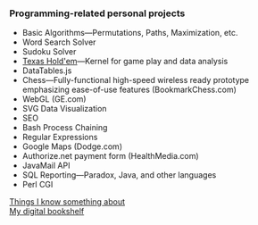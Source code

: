 ### Programming-related personal projects
* Basic Algorithms—Permutations, Paths, Maximization, etc.
* Word Search Solver
* Sudoku Solver
* <a href="https://github.com/wrightben/texas-holdem" target="_blank">Texas Hold'em</a>—Kernel for game play and data analysis
* DataTables.js
* Chess—Fully-functional high-speed wireless ready prototype emphasizing ease-of-use features (BookmarkChess.com)
* WebGL (GE.com)
* SVG Data Visualization
* SEO
* Bash Process Chaining
* Regular Expressions
* Google Maps (Dodge.com)
* Authorize.net payment form (HealthMedia.com)
* JavaMail API
* SQL Reporting—Paradox, Java, and other languages
* Perl CGI

<a href="http://wrightben.com/knowledge" target="_blank" title="Knowledge Hotspots" class="outbound">Things I know something about</a><br />
<a href="http://wrightben.com/books" target="_blank" title="Digital Bookshelf - Benjamin Wright" class="outbound">My digital bookshelf</a>
